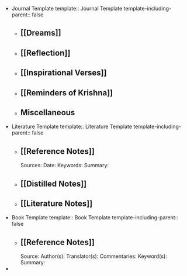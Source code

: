 - Journal Template
  template:: Journal Template
  template-including-parent:: false
	- ## [[Dreams]]
	- ## [[Reflection]]
	- ## [[Inspirational Verses]]
	- ## [[Reminders of Krishna]]
	- ## Miscellaneous
- Literature Template
  template:: Literature Template
  template-including-parent:: false
	- ## [[Reference Notes]]
	  Sources:
	  Date:
	  Keywords:
	  Summary:
	- ## [[Distilled Notes]]
	- ## [[Literature Notes]]
- Book Template
  template:: Book Template
  template-including-parent:: false
	- ## [[Reference Notes]]
	  Source:
	  Author(s):
	  Translator(s):
	  Commentaries:
	  Keyword(s):
	  Summary:
-